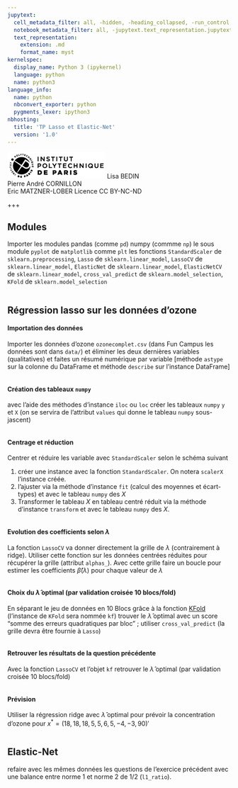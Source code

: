 ```yaml
---
jupytext:
  cell_metadata_filter: all, -hidden, -heading_collapsed, -run_control, -trusted
  notebook_metadata_filter: all, -jupytext.text_representation.jupytext_version, -jupytext.text_representation.format_version, -language_info.version, -language_info.codemirror_mode.version, -language_info.codemirror_mode, -language_info.file_extension, -language_info.mimetype, -toc
  text_representation:
    extension: .md
    format_name: myst
kernelspec:
  display_name: Python 3 (ipykernel)
  language: python
  name: python3
language_info:
  name: python
  nbconvert_exporter: python
  pygments_lexer: ipython3
nbhosting:
  title: 'TP Lasso et Elastic-Net'
  version: '1.0'
---
```


<div class="licence">
<span><img src="media/logo_IPParis.png" /></span>
<span>Lisa BEDIN<br />Pierre André CORNILLON<br />Eric MATZNER-LOBER</span>
<span>Licence CC BY-NC-ND</span>
</div>

+++

## Modules



Importer les modules pandas (comme `pd`) numpy (commme `np`)
le sous module `pyplot` de `matplotlib` comme `plt`
les fonctions `StandardScaler` de `sklearn.preprocessing`,
`Lasso` de  `sklearn.linear_model`,
`LassoCV` de  `sklearn.linear_model`,
`ElasticNet` de  `sklearn.linear_model`,
`ElasticNetCV` de  `sklearn.linear_model`,
`cross_val_predict` de `sklearn.model_selection`,
`KFold` de `sklearn.model_selection`


```{code-cell} python

```

## Régression lasso sur les données d&rsquo;ozone



#### Importation des données



Importer les données d&rsquo;ozone `ozonecomplet.csv` (dans Fun Campus les données sont dans `data/`) et éliminer les deux dernières
variables (qualitatives) et faites un résumé numérique par variable [méthode
`astype` sur la colonne du DataFrame et méthode `describe` sur l&rsquo;instance
DataFrame]




```{code-cell} python

```

#### Création des tableaux `numpy`



avec l&rsquo;aide des méthodes d&rsquo;instance `iloc` ou `loc` créer les tableaux `numpy`
`y` et `X` (on se servira de l&rsquo;attribut `values` qui donne le tableau `numpy` sous-jascent)




```{code-cell} python

```

#### Centrage et réduction



Centrer et réduire les variable avec `StandardScaler` selon le schéma
suivant

1.  créer une instance avec la fonction `StandardScaler`. On notera
    `scalerX` l&rsquo;instance créée.
2.  l&rsquo;ajuster via la méthode d&rsquo;instance `fit` (calcul des moyennes et écart-types) et avec le tableau `numpy` des $X$
3.  Transformer le tableau $X$ en tableau centré réduit via la méthode d&rsquo;instance `transform` et avec le tableau `numpy` des $X$.




```{code-cell} python

```

#### Evolution des coefficients selon $\lambda$



La fonction `LassoCV` va donner directement la grille de $\lambda$
(contrairement à ridge). Utiliser cette fonction sur les données centrées
réduites pour récupérer la grille (attribut `alphas_`). Avec cette grille faire
un boucle pour estimer les coefficients $\hat\beta(\lambda)$ pour chaque valeur
de $\lambda$




```{code-cell} python

```

#### Choix du $\hat \lambda$ optimal (par validation croisée 10 blocs/fold)



En séparant le jeu de données en 10 Blocs  grâce
à la fonction [KFold](https://scikit-learn.org/stable/modules/generated/sklearn.model_selection.KFold.html#sklearn.model_selection.KFold) (l&rsquo;instance de `KFold` sera nommée `kf`)
trouver le $\hat \lambda$ optimal avec un score  &ldquo;somme des erreurs quadratiques par bloc&rdquo; ; utiliser
 `cross_val_predict` (la grille devra être fournie à `Lasso`)




```{code-cell} python

```

#### Retrouver les résultats de la question précédente



Avec la fonction `LassoCV` et l&rsquo;objet `kf` retrouver
le $\hat \lambda$ optimal (par validation croisée 10 blocs/fold)




```{code-cell} python

```

#### Prévision



Utiliser la régression ridge avec $\hat \lambda$ optimal pour prévoir
la concentration d&rsquo;ozone pour
$x^*=(18, 18, 18 ,5 ,5 , 6, 5 ,-4 ,-3, 90)'$




```{code-cell} python

```

## Elastic-Net



refaire avec les mêmes données les questions de l&rsquo;exercice précédent avec une balance entre norme 1 et norme 2 de 1/2 (`l1_ratio`).




```{code-cell} python

```
